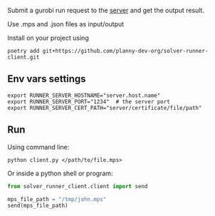 Submit a gurobi run request to the [server](https://github.com/planny-dev-org/solver-runner-server) and get the output result.

Use .mps and .json files as input/output

Install on your project using
```shell
poetry add git+https://github.com/planny-dev-org/solver-runner-client.git
```

## Env vars settings

```shell
export RUNNER_SERVER_HOSTNAME="server.host.name"
export RUNNER_SERVER_PORT="1234"  # the server port
export RUNNER_SERVER_CERT_PATH="server/certificate/file/path"
```


## Run

Using command line: 

```shell
python client.py </path/to/file.mps>
```

Or inside a python shell or program:

```python
from solver_runner_client.client import send

mps_file_path = "/tmp/john.mps"
send(mps_file_path)
```
